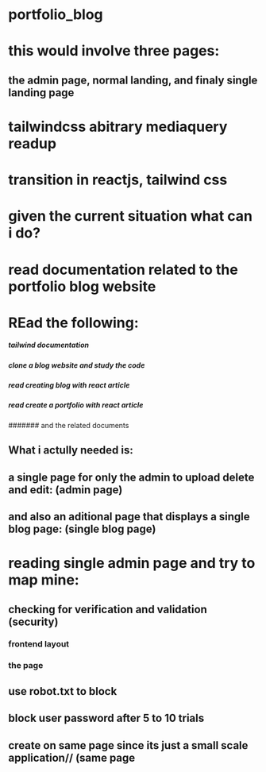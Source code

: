 # portfolio_blog

# this would involve three pages:

## the admin page, normal landing, and finaly single landing page

# tailwindcss abitrary mediaquery readup

# transition in reactjs, tailwind css

# given the current situation what can i do?
# read documentation related to the portfolio blog website
# REad the following:
##### tailwind documentation
##### clone a blog website and study the code
##### read creating blog with react article
##### read create a portfolio with react article
####### and the related documents

## What i actully needed is:
## a single page for only the admin to upload delete and edit: (admin page)
## and also an aditional page that displays a single blog page: (single blog page)
# reading single admin page and try to map mine:
## checking for verification and validation (security)
### frontend layout
### the page
## use robot.txt to block
## block user password after 5 to 10 trials
## create on same page since its just a small scale application// (same page
